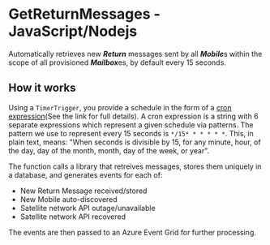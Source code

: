 # GetReturnMessages - JavaScript/Nodejs

Automatically retrieves new ***Return*** messages sent by all ***Mobile***s within the scope of all provisioned ***Mailbox***es, 
by default every 15 seconds.

## How it works

Using a `TimerTrigger`, you provide a schedule in the form of a [cron expression](https://en.wikipedia.org/wiki/Cron#CRON_expression)(See the link for full details). A cron expression is a string with 6 separate expressions which represent a given schedule via patterns. The pattern we use to represent every 15 seconds is `*/15* * * * * *`. This, in plain text, means: "When seconds is divisible by 15, for any minute, hour, of the day, day of the month, month, day of the week, or year".

The function calls a library that retreives messages, stores them uniquely in a database, and generates events for each of:
* New Return Message received/stored
* New Mobile auto-discovered
* Satellite network API outage/unavailable
* Satellite network API recovered

The events are then passed to an Azure Event Grid for further processing.
